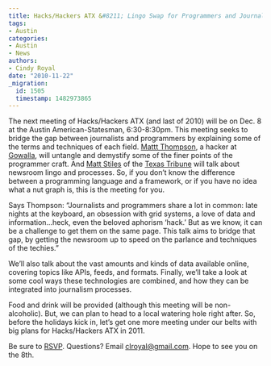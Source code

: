```yaml
---
title: Hacks/Hackers ATX &#8211; Lingo Swap for Programmers and Journalists
tags:
- Austin
categories:
- Austin
- News
authors:
- Cindy Royal
date: "2010-11-22"
_migration:
  id: 1505
  timestamp: 1482973865
---
```


The next meeting of Hacks/Hackers ATX (and last of 2010) will be on Dec. 8 at the Austin American-Statesman, 6:30-8:30pm. This meeting seeks to bridge the gap between journalists and programmers by explaining some of the terms and techniques of each field. [Mattt Thompson][1], a hacker at [Gowalla][2], will untangle and demystify some of the finer points of the programmer craft. And [Matt Stiles][3] of the [Texas Tribune][4] will talk about newsroom lingo and processes. So, if you don&#8217;t know the difference between a programming language and a framework, or if you have no idea what a nut graph is, this is the meeting for you.

Says Thompson: &#8220;Journalists and programmers share a lot in common: late nights at the keyboard, an obsession with grid systems, a love of data and information&#8230;heck, even the beloved aphorism &#8216;hack.&#8217; But as we know, it can be a challenge to get them on the same page. This talk aims to bridge that gap, by getting the newsroom up to speed on the parlance and techniques of the techies.&#8221;

We&#8217;ll also talk about the vast amounts and kinds of data available online, covering topics like APIs, feeds, and formats. Finally, we&#8217;ll take a look at some cool ways these technologies are combined, and how they can be integrated into journalism processes.

Food and drink will be provided (although this meeting will be non-alcoholic). But, we can plan to head to a local watering hole right after. So, before the holidays kick in, let&#8217;s get one more meeting under our belts with big plans for Hacks/Hackers ATX in 2011.

Be sure to [RSVP][5]. Questions? Email clroyal@gmail.com. Hope to see you on the 8th.

 [1]: http://twitter.com/mattt
 [2]: http://gowalla.com
 [3]: http://twitter.com/matt_stiles
 [4]: http://texastribune.org
 [5]: http://meetupaustin.hackshackers.com/calendar/15526184/